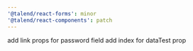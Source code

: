 ```yaml
---
'@talend/react-forms': minor
'@talend/react-components': patch
---
```


add link props for password field
add index for dataTest prop
